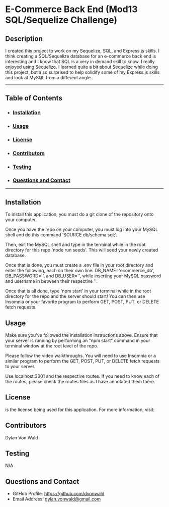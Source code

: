 # E-Commerce Back End (Mod13 SQL/Sequelize Challenge)

## Description

I created this project to work on my Sequelize, SQL, and Express.js skills. I think creating a SQL/Sequelize database for an e-commerce back end is interesting and I know that SQL is a very in demand skill to know. I really enjoyed using Sequelize. I learned quite a bit about Sequelize while doing this project, but also surprised to help solidify some of my Express.js skills and look at MySQL from a different angle.

---

## Table of Contents

- ### [Installation](#installation)

- ### [Usage](#usage)

- ### [License](#license)

- ### [Contributors](#contributions)

- ### [Testing](#testing)

- ### [Questions and Contact](#questions-and-contact)

---

## Installation

To install this application, you must do a git clone of the repository onto your computer.

Once you have the repo on your computer, you must log into your MySQL shell and do this command 'SOURCE db/schema.sql;'.

Then, exit the MySQL shell and type in the terminal while in the root directory for this repo 'node run seeds'. This will seed your newly created database.

Once that is done, you must create a .env file in your root directory and enter the following, each on their own line: DB_NAME='ecommerce_db', DB_PASSWORD='', and DB_USER='', while inserting your MySQL password and username in between their respective ''.

Once that is all done, type 'npm start' in your terminal while in the root directory for the repo and the server should start! You can then use Insomnia or your favorite program to perform GET, POST, PUT, or DELETE fetch requests.

## Usage

Make sure you've followed the installation instructions above. Ensure that your server is running by performing an "npm start" command in your terminal window at the root level of the repo.

Please follow the video walkthroughs. You will need to use Insomnia or a similar program to perform the GET, POST, PUT, or DELETE fetch requests to your server.

Use localhost:3001 and the respective routes. If you need to know each of the routes, please check the routes files as I have annotated them there.

## License

is the license being used for this application.
For more information, visit:

## Contributors

Dylan Von Wald

## Testing

N/A

## Questions and Contact

- GitHub Profile: https://github.com/dvonwald
- Email Address: dylan.vonwald@gmail.com
